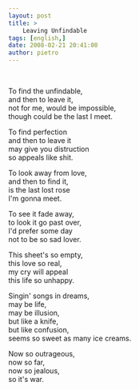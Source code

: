 ```yaml
---
layout: post
title: >
    Leaving Unfindable
tags: [english,]
date: 2008-02-21 20:41:00
author: pietro
---
```

<br/>               <p>To find the unfindable,<br/>and then to leave it,<br/>not for me, would be impossible,<br/>though could be the last I meet.</p> <p>To find perfection<br/>and then to leave it<br/>may give you distruction<br/>so appeals like shit.</p> <p>To look away from love,<br/>and then to find it,<br/>is the last lost rose<br/>I'm gonna meet.</p> <p>To see it fade away,<br/>to look it go past over,<br/>I'd prefer some day<br/>not to be so sad lover.</p> <p>This sheet's so empty,<br/>this love so real,<br/>my cry will appeal<br/>this life so unhappy.</p> <p>Singin' songs in dreams,<br/>may be life,<br/>may be illusion,<br/>but like a knife,<br/>but like confusion,<br/>seems so sweet as many ice creams.</p> <p>Now so outrageous,<br/>now so far,<br/>now so jealous,<br/>so it's war.</p>       <br/>
